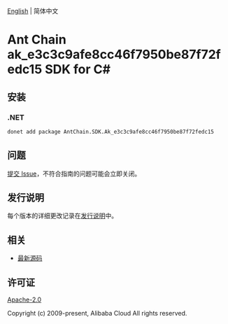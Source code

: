 [English](README.md) | 简体中文

# Ant Chain ak_e3c3c9afe8cc46f7950be87f72fedc15 SDK for C#

## 安装

### .NET

```bash
donet add package AntChain.SDK.Ak_e3c3c9afe8cc46f7950be87f72fedc15
```

## 问题

[提交 Issue](https://github.com/alipay/antchain-openapi-prod-sdk/issues/new)，不符合指南的问题可能会立即关闭。

## 发行说明

每个版本的详细更改记录在[发行说明](./ChangeLog.txt)中。

## 相关

* [最新源码](https://github.com/antchain-openapi-prod-sdk)

## 许可证

[Apache-2.0](http://www.apache.org/licenses/LICENSE-2.0)

Copyright (c) 2009-present, Alibaba Cloud All rights reserved.
